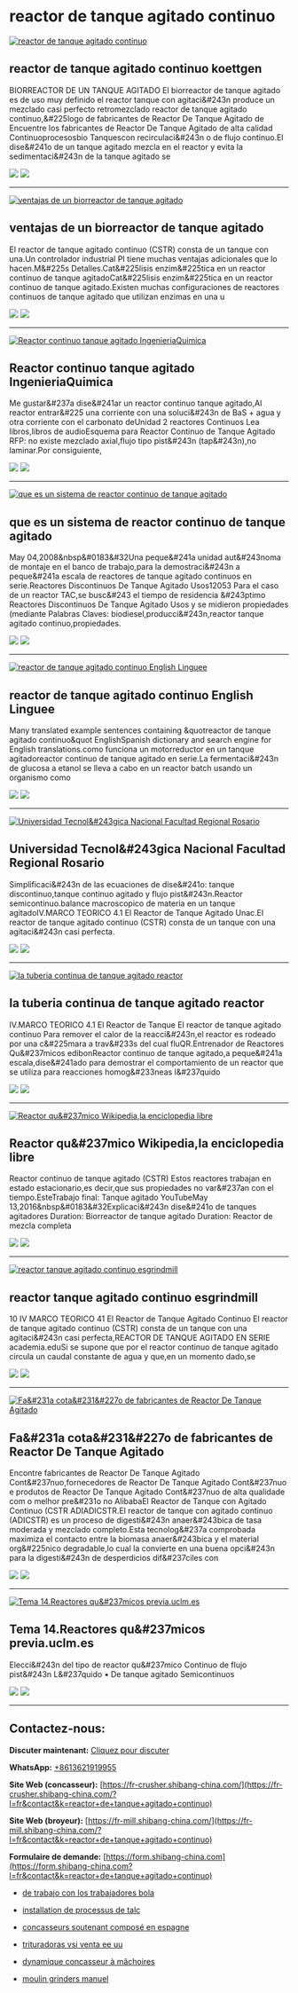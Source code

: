 # reactor de tanque agitado continuo

<a href="https://swt.shibang-china.com/?l=fr&img&k=reactor+de+tanque+agitado+continuo" target="_blank">![reactor de tanque agitado continuo](http://static.shibang-china.com/all-800x300/1222.jpg)</a>

## reactor de tanque agitado continuo koettgen
BIORREACTOR DE UN TANQUE AGITADO El biorreactor de tanque agitado es de uso muy definido el reactor tanque con agitaci&#243n produce un mezclado casi perfecto retromezclado reactor de tanque agitado continuo,&#225logo de fabricantes de Reactor De Tanque Agitado de Encuentre los fabricantes de Reactor De Tanque Agitado de alta calidad Continuoprocesosbio Tanquescon recirculaci&#243n o de flujo continuo.El dise&#241o de un tanque agitado mezcla en el reactor y evita la sedimentaci&#243n de la tanque agitado se


<a href="https://whatsapp.shibangsoft.com/WhatsApp.php" target="_blank" title="WhatsApp">![](http://static.shibang-china.com/icon/whatsapp.png)</a> <a href="https://swt.shibang-china.com/?l=fr&icon&k=reactor+de+tanque+agitado+continuo" target="_blank">![](http://static.shibang-china.com/icon/chat-fr.png)</a>

---

<a href="https://swt.shibang-china.com/?l=fr&img&k=reactor+de+tanque+agitado+continuo" target="_blank">![ventajas de un biorreactor de tanque agitado](http://static.shibang-china.com/all-800x300/1391.jpg)</a>

## ventajas de un biorreactor de tanque agitado
El reactor de tanque agitado continuo (CSTR) consta de un tanque con una.Un controlador industrial PI tiene muchas ventajas adicionales que lo hacen.M&#225s Detalles.Cat&#225lisis enzim&#225tica en un reactor continuo de tanque agitadoCat&#225lisis enzim&#225tica en un reactor continuo de tanque agitado.Existen muchas configuraciones de reactores continuos de tanque agitado que utilizan enzimas en una u


<a href="https://whatsapp.shibangsoft.com/WhatsApp.php" target="_blank" title="WhatsApp">![](http://static.shibang-china.com/icon/whatsapp.png)</a> <a href="https://swt.shibang-china.com/?l=fr&icon&k=reactor+de+tanque+agitado+continuo" target="_blank">![](http://static.shibang-china.com/icon/chat-fr.png)</a>

---

<a href="https://swt.shibang-china.com/?l=fr&img&k=reactor+de+tanque+agitado+continuo" target="_blank">![Reactor continuo tanque agitado IngenieriaQuimica](http://static.shibang-china.com/all-800x300/756.jpg)</a>

## Reactor continuo tanque agitado IngenieriaQuimica
Me gustar&#237a dise&#241ar un reactor continuo tanque agitado,Al reactor entrar&#225 una corriente con una soluci&#243n de BaS + agua y otra corriente con el carbonato deUnidad 2 reactores Continuos Lea libros,libros de audioEsquema para Reactor Continuo de Tanque Agitado RFP: no existe mezclado axial,flujo tipo pist&#243n (tap&#243n),no laminar.Por consiguiente,


<a href="https://whatsapp.shibangsoft.com/WhatsApp.php" target="_blank" title="WhatsApp">![](http://static.shibang-china.com/icon/whatsapp.png)</a> <a href="https://swt.shibang-china.com/?l=fr&icon&k=reactor+de+tanque+agitado+continuo" target="_blank">![](http://static.shibang-china.com/icon/chat-fr.png)</a>

---

<a href="https://swt.shibang-china.com/?l=fr&img&k=reactor+de+tanque+agitado+continuo" target="_blank">![que es un sistema de reactor continuo de tanque agitado](http://static.shibang-china.com/all-800x300/1194.jpg)</a>

## que es un sistema de reactor continuo de tanque agitado
May 04,2008&nbsp&#0183&#32Una peque&#241a unidad aut&#243noma de montaje en el banco de trabajo,para la demostraci&#243n a peque&#241a escala de reactores de tanque agitado continuos en serie.Reactores Discontinuos De Tanque Agitado Usos12053 Para el caso de un reactor TAC,se busc&#243 el tiempo de residencia &#243ptimo Reactores Discontinuos De Tanque Agitado Usos y se midieron propiedades (mediante Palabras Claves: biodiesel,producci&#243n,reactor tanque agitado continuo,propiedades.


<a href="https://whatsapp.shibangsoft.com/WhatsApp.php" target="_blank" title="WhatsApp">![](http://static.shibang-china.com/icon/whatsapp.png)</a> <a href="https://swt.shibang-china.com/?l=fr&icon&k=reactor+de+tanque+agitado+continuo" target="_blank">![](http://static.shibang-china.com/icon/chat-fr.png)</a>

---

<a href="https://swt.shibang-china.com/?l=fr&img&k=reactor+de+tanque+agitado+continuo" target="_blank">![reactor de tanque agitado continuo English Linguee](http://static.shibang-china.com/all-800x300/138.jpg)</a>

## reactor de tanque agitado continuo English Linguee
Many translated example sentences containing &quotreactor de tanque agitado continuo&quot EnglishSpanish dictionary and search engine for English translations.como funciona un motorreductor en un tanque agitadoreactor continuo de tanque agitado en serie.La fermentaci&#243n de glucosa a etanol se lleva a cabo en un reactor batch usando un organismo como


<a href="https://whatsapp.shibangsoft.com/WhatsApp.php" target="_blank" title="WhatsApp">![](http://static.shibang-china.com/icon/whatsapp.png)</a> <a href="https://swt.shibang-china.com/?l=fr&icon&k=reactor+de+tanque+agitado+continuo" target="_blank">![](http://static.shibang-china.com/icon/chat-fr.png)</a>

---

<a href="https://swt.shibang-china.com/?l=fr&img&k=reactor+de+tanque+agitado+continuo" target="_blank">![Universidad Tecnol&#243gica Nacional Facultad Regional Rosario](http://static.shibang-china.com/all-800x300/1025.jpg)</a>

## Universidad Tecnol&#243gica Nacional Facultad Regional Rosario
Simplificaci&#243n de las ecuaciones de dise&#241o: tanque discontinuo,tanque continuo agitado y flujo pist&#243n.Reactor semicontinuo.balance macroscopico de materia en un tanque agitadoIV.MARCO TEORICO 4.1 El Reactor de Tanque Agitado Unac.El reactor de tanque agitado continuo (CSTR) consta de un tanque con una agitaci&#243n casi perfecta.


<a href="https://whatsapp.shibangsoft.com/WhatsApp.php" target="_blank" title="WhatsApp">![](http://static.shibang-china.com/icon/whatsapp.png)</a> <a href="https://swt.shibang-china.com/?l=fr&icon&k=reactor+de+tanque+agitado+continuo" target="_blank">![](http://static.shibang-china.com/icon/chat-fr.png)</a>

---

<a href="https://swt.shibang-china.com/?l=fr&img&k=reactor+de+tanque+agitado+continuo" target="_blank">![la tuberia continua de tanque agitado reactor](http://static.shibang-china.com/all-800x300/1529.jpg)</a>

## la tuberia continua de tanque agitado reactor
IV.MARCO TEORICO 4.1 El Reactor de Tanque El reactor de tanque agitado continuo Para remover el calor de la reacci&#243n,el reactor es rodeado por una c&#225mara a trav&#233s del cual fluQR.Entrenador de Reactores Qu&#237micos edibonReactor continuo de tanque agitado,a peque&#241a escala,dise&#241ado para demostrar el comportamiento de un reactor que se utiliza para reacciones homog&#233neas l&#237quido


<a href="https://whatsapp.shibangsoft.com/WhatsApp.php" target="_blank" title="WhatsApp">![](http://static.shibang-china.com/icon/whatsapp.png)</a> <a href="https://swt.shibang-china.com/?l=fr&icon&k=reactor+de+tanque+agitado+continuo" target="_blank">![](http://static.shibang-china.com/icon/chat-fr.png)</a>

---

<a href="https://swt.shibang-china.com/?l=fr&img&k=reactor+de+tanque+agitado+continuo" target="_blank">![Reactor qu&#237mico Wikipedia,la enciclopedia libre](http://static.shibang-china.com/all-800x300/1176.jpg)</a>

## Reactor qu&#237mico Wikipedia,la enciclopedia libre
Reactor continuo de tanque agitado (CSTR) Estos reactores trabajan en estado estacionario,es decir,que sus propiedades no var&#237an con el tiempo.EsteTrabajo final: Tanque agitado YouTubeMay 13,2016&nbsp&#0183&#32Explicaci&#243n dise&#241o de tanques agitadores Duration: Biorreactor de tanque agitado Duration: Reactor de mezcla completa


<a href="https://whatsapp.shibangsoft.com/WhatsApp.php" target="_blank" title="WhatsApp">![](http://static.shibang-china.com/icon/whatsapp.png)</a> <a href="https://swt.shibang-china.com/?l=fr&icon&k=reactor+de+tanque+agitado+continuo" target="_blank">![](http://static.shibang-china.com/icon/chat-fr.png)</a>

---

<a href="https://swt.shibang-china.com/?l=fr&img&k=reactor+de+tanque+agitado+continuo" target="_blank">![reactor tanque agitado continuo esgrindmill](http://static.shibang-china.com/all-800x300/1267.jpg)</a>

## reactor tanque agitado continuo esgrindmill
10 IV MARCO TEORICO 41 El Reactor de Tanque Agitado Continuo El reactor de tanque agitado continuo (CSTR) consta de un tanque con una agitaci&#243n casi perfecta,REACTOR DE TANQUE AGITADO EN SERIE academia.eduSi se supone que por el reactor continuo de tanque agitado circula un caudal constante de agua y que,en un momento dado,se


<a href="https://whatsapp.shibangsoft.com/WhatsApp.php" target="_blank" title="WhatsApp">![](http://static.shibang-china.com/icon/whatsapp.png)</a> <a href="https://swt.shibang-china.com/?l=fr&icon&k=reactor+de+tanque+agitado+continuo" target="_blank">![](http://static.shibang-china.com/icon/chat-fr.png)</a>

---

<a href="https://swt.shibang-china.com/?l=fr&img&k=reactor+de+tanque+agitado+continuo" target="_blank">![Fa&#231a cota&#231&#227o de fabricantes de Reactor De Tanque Agitado](http://static.shibang-china.com/all-800x300/1351.jpg)</a>

## Fa&#231a cota&#231&#227o de fabricantes de Reactor De Tanque Agitado
Encontre fabricantes de Reactor De Tanque Agitado Cont&#237nuo,fornecedores de Reactor De Tanque Agitado Cont&#237nuo e produtos de Reactor De Tanque Agitado Cont&#237nuo de alta qualidade com o melhor pre&#231o no AlibabaEl Reactor de Tanque con Agitado Continuo (CSTR ADIADICSTR.El reactor de tanque con agitado continuo (ADICSTR) es un proceso de digesti&#243n anaer&#243bica de tasa moderada y mezclado completo.Esta tecnolog&#237a comprobada maximiza el contacto entre la biomasa anaer&#243bica y el material org&#225nico degradable,lo cual la convierte en una buena opci&#243n para la digesti&#243n de desperdicios dif&#237ciles con


<a href="https://whatsapp.shibangsoft.com/WhatsApp.php" target="_blank" title="WhatsApp">![](http://static.shibang-china.com/icon/whatsapp.png)</a> <a href="https://swt.shibang-china.com/?l=fr&icon&k=reactor+de+tanque+agitado+continuo" target="_blank">![](http://static.shibang-china.com/icon/chat-fr.png)</a>

---

<a href="https://swt.shibang-china.com/?l=fr&img&k=reactor+de+tanque+agitado+continuo" target="_blank">![Tema 14.Reactores qu&#237micos previa.uclm.es](http://static.shibang-china.com/all-800x300/1163.jpg)</a>

## Tema 14.Reactores qu&#237micos previa.uclm.es
Elecci&#243n del tipo de reactor qu&#237mico Continuo de flujo pist&#243n L&#237quido • De tanque agitado Semicontinuos

<a href="https://whatsapp.shibangsoft.com/WhatsApp.php" target="_blank" title="WhatsApp">![](http://static.shibang-china.com/icon/whatsapp.png)</a> <a href="https://swt.shibang-china.com/?l=fr&icon&k=reactor+de+tanque+agitado+continuo" target="_blank">![](http://static.shibang-china.com/icon/chat-fr.png)</a>

---
## Contactez-nous:

**Discuter maintenant:** [Cliquez pour discuter](https://swt.shibang-china.com?l=fr&contact&k=reactor+de+tanque+agitado+continuo)

**WhatsApp:**  [+8613621919955](https://whatsapp.shibangsoft.com/WhatsApp.php)

**Site Web (concasseur):** [https://fr-crusher.shibang-china.com/](https://fr-crusher.shibang-china.com/?l=fr&contact&k=reactor+de+tanque+agitado+continuo)

**Site Web (broyeur):** [https://fr-mill.shibang-china.com/](https://fr-mill.shibang-china.com/?l=fr&contact&k=reactor+de+tanque+agitado+continuo)

**Formulaire de demande:** [https://form.shibang-china.com](https://form.shibang-china.com?l=fr&contact&k=reactor+de+tanque+agitado+continuo)

* [de trabajo con los trabajadores bola](../62/de%20trabajo%20con%20los%20trabajadores%20bola.md)

* [installation de processus de talc](../65/installation%20de%20processus%20de%20talc.md)

* [concasseurs soutenant composé en espagne](../65/concasseurs%20soutenant%20compos%C3%A9%20en%20espagne.md)

* [trituradoras vsi venta ee uu](../64/trituradoras%20vsi%20venta%20ee%20uu.md)

* [dynamique concasseur à mâchoires](../61/dynamique%20concasseur%20%C3%A0%20m%C3%A2choires.md)

* [moulin grinders manuel](../65/moulin%20grinders%20manuel.md)